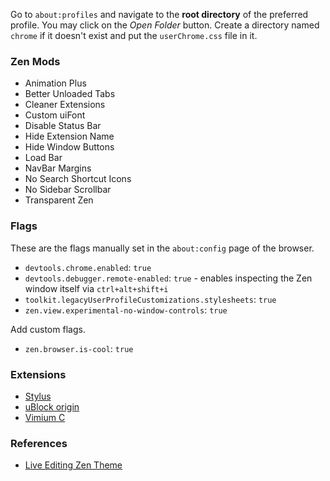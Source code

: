 Go to `about:profiles` and navigate to the **root directory** of the preferred profile. You may click on the _Open Folder_ button. Create a directory named `chrome` if it doesn't exist and put the `userChrome.css` file in it.

### Zen Mods

- Animation Plus
- Better Unloaded Tabs
- Cleaner Extensions
- Custom uiFont
- Disable Status Bar
- Hide Extension Name
- Hide Window Buttons
- Load Bar
- NavBar Margins
- No Search Shortcut Icons
- No Sidebar Scrollbar
- Transparent Zen

### Flags

These are the flags manually set in the `about:config` page of the browser.

- `devtools.chrome.enabled`: `true`
- `devtools.debugger.remote-enabled`: `true` - enables inspecting the Zen window itself via `ctrl+alt+shift+i`
- `toolkit.legacyUserProfileCustomizations.stylesheets`: `true`
- `zen.view.experimental-no-window-controls`: `true`

Add custom flags.

- `zen.browser.is-cool`: `true`

### Extensions

- [Stylus](https://addons.mozilla.org/en-US/firefox/addon/styl-us)
- [uBlock origin](https://addons.mozilla.org/en-US/firefox/addon/ublock-origin)
- [Vimium C](https://addons.mozilla.org/en-US/firefox/addon/vimium-c)

### References

- [Live Editing Zen Theme](https://docs.zen-browser.app/guides/live-editing)
